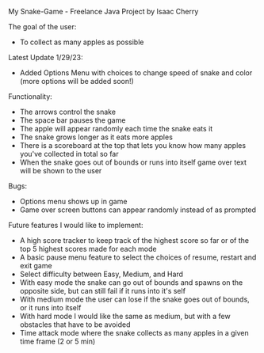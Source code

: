 My Snake-Game - Freelance Java Project
by Isaac Cherry

The goal of the user:
- To collect as many apples as possible

Latest Update 1/29/23:
- Added Options Menu with choices to change speed of snake and color (more options will be added soon!)

Functionality:
- The arrows control the snake
- The space bar pauses the game
- The apple will appear randomly each time the snake eats it
- The snake grows longer as it eats more apples
- There is a scoreboard at the top that lets you know how many apples you've collected in total so far
- When the snake goes out of bounds or runs into itself game over text will be shown to the user

Bugs:
- Options menu shows up in game
- Game over screen buttons can appear randomly instead of as prompted

Future features I would like to implement:
- A high score tracker to keep track of the highest score so far or of the top 5 highest scores made for each mode
- A basic pause menu feature to select the choices of resume, restart and exit game
- Select difficulty between Easy, Medium, and Hard
- With easy mode the snake can go out of bounds and spawns on the opposite side, but can still fail if it runs into it's self
- With medium mode the user can lose if the snake goes out of bounds, or it runs into itself
- With hard mode I would like the same as medium, but with a few obstacles that have to be avoided
- Time attack mode where the snake collects as many apples in a given time frame (2 or 5 min)
